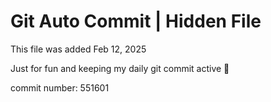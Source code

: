 # Git Auto Commit | Hidden File

This file was added Feb 12, 2025

Just for fun and keeping my daily git commit active 🤪

commit number: 551601
